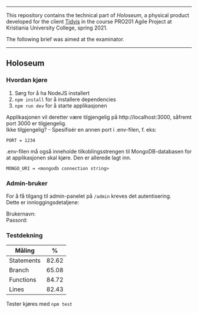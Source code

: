 ***
This repository contains the technical part of *Holoseum*, a physical product developed for the client [Tidvis](https://www.tidvis.no/) in the course PRO201 Agile Project at Kristiania University College, spring 2021.

The following brief was aimed at the examinator.
***

## Holoseum

### Hvordan kjøre
1. Sørg for å ha NodeJS installert
2. `npm install` for å installere dependencies
3. `npm run dev` for å starte applikasjonen

Applikasjonen vil deretter være tilgjengelig på http://localhost:3000, såfremt port 3000 er tilgjengelig.  
Ikke tilgjengelig? - Spesifisér en annen port i .env-filen, f. eks:

```
PORT = 1234
```

.env-filen må også inneholde tilkoblingsstrengen til MongoDB-databasen for at applikasjonen skal kjøre. Den er allerede lagt inn.

```
MONGO_URI = <mongodb connection string>
```

### Admin-bruker
For å få tilgang til admin-panelet på `/admin` kreves det autentisering.  
Dette er innloggingsdetaljene:

Brukernavn:  
Passord:

### Testdekning

| Måling     | %          
| -----------|--------
| Statements | 82.62 |
| Branch     | 65.08 |
| Functions  | 84.72 |
| Lines      | 82.43 |


Tester kjøres med `npm test`
